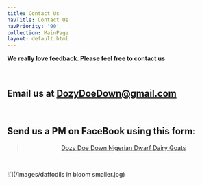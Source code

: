```yaml
---
title: Contact Us
navTitle: Contact Us
navPriority: '90'
collection: MainPage
layout: default.html
---
```

**We really love feedback. Please feel free to contact us**

<br />

## Email us at   [ DozyDoeDown@gmail.com](DozyDoeDown@gmail.com)

<br />

## Send us a PM on FaceBook using this form:

<center><div class="fb-page" data-href="https://www.facebook.com/dozydoedown/" data-tabs="messages" data-width="500" data-small-header="false" data-adapt-container-width="true" data-hide-cover="true" data-show-facepile="false"><blockquote cite="https://www.facebook.com/dozydoedown/" class="fb-xfbml-parse-ignore"><a href="https://www.facebook.com/dozydoedown/">Dozy Doe Down Nigerian Dwarf Dairy Goats</a></blockquote></div></center>

<br />

![](/images/daffodils in bloom smaller.jpg)

<br />
